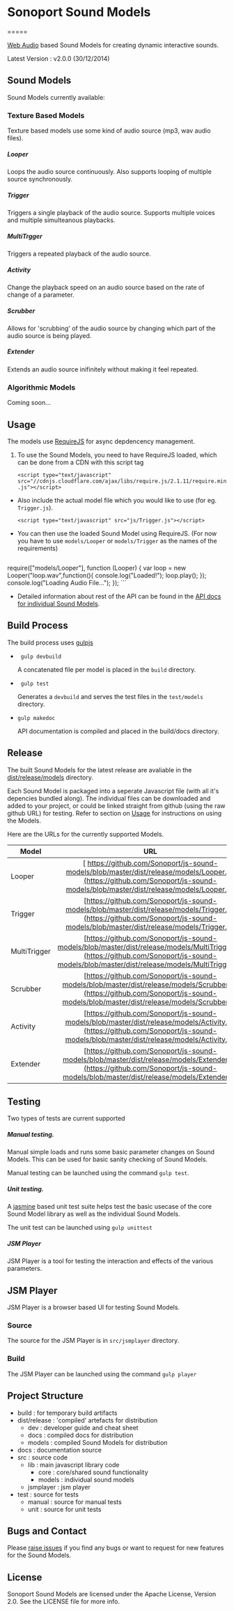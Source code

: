 # Sonoport Sound Models
=====

[Web Audio](http://webaudio.github.io/web-audio-api/) based Sound Models for creating dynamic interactive sounds.

Latest Version : v2.0.0 (30/12/2014)

## Sound Models

Sound Models currently available:

### Texture Based Models

Texture based models use some kind of audio source (mp3, wav audio files).

##### Looper
Loops the audio source continuously. Also supports looping of multiple source synchronously.

##### Trigger
Triggers a single playback of the audio source. Supports multiple voices and multiple simulteanous playbacks.

##### MultiTrgger
Triggers a repeated playback of the audio source.

##### Activity
Change the playback speed on an audio source based on the rate of change of a parameter.

##### Scrubber
Allows for 'scrubbing' of the audio source by changing which part of the audio source is being played.

##### Extender
Extends an audio source inifinitely without making it feel repeated.

### Algorithmic Models

Coming soon...


## Usage

The models use [RequireJS](http://requirejs.org/) for async depdencency management.

1. To use the Sound Models, you need to have RequireJS loaded, which can be done from a CDN with this script tag

	`<script type="text/javascript" src="//cdnjs.cloudflare.com/ajax/libs/require.js/2.1.11/require.min.js"></script>`

- Also include the actual model file which you would like to use (for eg. `Trigger.js`).

	`<script type="text/javascript" src="js/Trigger.js"></script>`

- You can then use the loaded Sound Model using RequireJS. (For now you have to use `models/Looper` or `models/Trigger` as the names of the requirements)

	```
require(["models/Looper"], function (Looper) {
	var loop = new Looper("loop.wav",function(){
		console.log("Loaded!");
		loop.play();
    });
   	console.log("Loading Audio File...");
});
	```

- Detailed information about rest of the API can be found in the [API docs for individual Sound Models](http://cdn.rawgit.com/Sonoport/js-sound-models/master/dist/release/docs/classes/Scrubber.html).


## Build Process

The build process uses [gulpjs](https://github.com/gulpjs/gulp/)

- ``` gulp devbuild```

	A concatenated file per model is placed in the `build` directory.

- ``` gulp test```

	Generates a `devbuild` and serves the test files in the `test/models `directory.

- ```gulp makedoc```

	API documentation is compiled and placed in the build/docs directory.

## Release

The built Sound Models for the latest release are avaliable in the [dist/release/models](https://github.com/Sonoport/js-sound-models/tree/master/dist/release/models) directory.

Each Sound Model is packaged into a seperate Javascript file (with all it's depencies bundled along). The individual files can be downloaded and added to your project, or could be linked straight from github (using the raw github URL) for testing. Refer to section on [Usage](#Usage) for instructions on using the Models.

Here are the URLs for the currently supported Models.


| Model         | URL           |
| ------------- |:-------------:|
| Looper        |[ https://github.com/Sonoport/js-sound-models/blob/master/dist/release/models/Looper.js](https://github.com/Sonoport/js-sound-models/blob/master/dist/release/models/Looper.js) |
| Trigger       | [https://github.com/Sonoport/js-sound-models/blob/master/dist/release/models/Trigger.js](https://github.com/Sonoport/js-sound-models/blob/master/dist/release/models/Trigger.js) |
| MultiTrigger  | [https://github.com/Sonoport/js-sound-models/blob/master/dist/release/models/MultiTrigger.js](https://github.com/Sonoport/js-sound-models/blob/master/dist/release/models/MultiTrigger.js) |
| Scrubber      | [https://github.com/Sonoport/js-sound-models/blob/master/dist/release/models/Scrubber.js](https://github.com/Sonoport/js-sound-models/blob/master/dist/release/models/Scrubber.js) |
| Activity      | [https://github.com/Sonoport/js-sound-models/blob/master/dist/release/models/Activity.js](https://github.com/Sonoport/js-sound-models/blob/master/dist/release/models/Activity.js) |
| Extender      | [https://github.com/Sonoport/js-sound-models/blob/master/dist/release/models/Extender.js](https://github.com/Sonoport/js-sound-models/blob/master/dist/release/models/Extender.js) |


## Testing

Two types of tests are current supported

##### Manual testing.

Manual simple loads and runs some basic parameter changes on Sound Models. This can be used for basic sanity checking of Sound Models.

Manual testing can be launched using the command `gulp test`.

##### Unit testing.

A [jasmine](jasmine.github.io) based unit test suite helps test the basic usecase of the core Sound Model library as well as the individual Sound Models.

The unit test can be launched using `gulp unittest`

##### JSM Player

JSM Player is a tool for testing the interaction and effects of the various parameters.

## JSM Player

JSM Player is a browser based UI for testing Sound Models.

### Source

The source for the JSM Player is in `src/jsmplayer` directory.

### Build

The JSM Player can be launched using the command `gulp player`

## Project Structure

- build : for temporary build artifacts
- dist/release  : 'compiled' artefacts for distribution
	- dev : developer guide and cheat sheet
	- docs : compiled docs for distribution
	- models : compiled Sound Models for distribution
- docs  : documentation source
- src   : source code
	- lib    : main javascript library code
		- core 	: core/shared sound functionality
		- models 	: individual sound models
	- jsmplayer  : jsm player
- test 	: source for tests
	- manual : source for manual tests
	- unit : source for unit tests


## Bugs and Contact

Please [raise issues](./issues) if you find any bugs or want to request for new features for the Sound Models.

## License

Sonoport Sound Models are licensed under the Apache License, Version 2.0. See the LICENSE file for more info.




